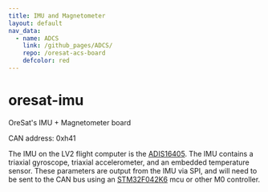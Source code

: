 ```yaml
---
title: IMU and Magnetometer
layout: default
nav_data:
  - name: ADCS
    link: /github_pages/ADCS/
    repo: /oresat-acs-board
    defcolor: red
---
```

# oresat-imu
OreSat's IMU + Magnetometer board

CAN address: 0xh41

The IMU on the LV2 flight computer is the [ADIS16405](http://www.analog.com/en/products/sensors/inertial-measurement-units/adis16405.html#product-overview). The IMU contains a triaxial gyroscope, triaxial accelerometer, and an embedded temperature sensor. These parameters are output from the IMU via SPI, and will need to be sent to the CAN bus using an [STM32F042K6](http://www.st.com/content/st_com/en/products/microcontrollers/stm32-32-bit-arm-cortex-mcus/stm32f0-series/stm32f0x2/stm32f042k6.html) mcu or other M0 controller. 

